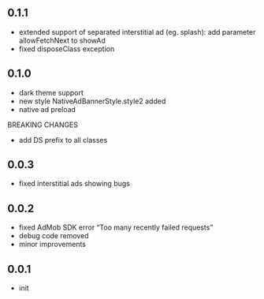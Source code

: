 ## 0.1.1

* extended support of separated interstitial ad (eg. splash): add parameter allowFetchNext to showAd
* fixed disposeClass exception

## 0.1.0

* dark theme support
* new style NativeAdBannerStyle.style2 added
* native ad preload

BREAKING CHANGES 
* add DS prefix to all classes

## 0.0.3

* fixed interstitial ads showing bugs

## 0.0.2

* fixed AdMob SDK error “Too many recently failed requests”
* debug code removed
* minor improvements

## 0.0.1

* init
